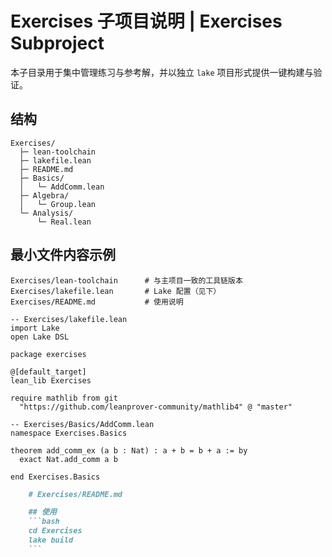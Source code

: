 # Exercises 子项目说明 | Exercises Subproject

本子目录用于集中管理练习与参考解，并以独立 `lake` 项目形式提供一键构建与验证。

## 结构

```text
Exercises/
  ├─ lean-toolchain
  ├─ lakefile.lean
  ├─ README.md
  ├─ Basics/
  │   └─ AddComm.lean
  ├─ Algebra/
  │   └─ Group.lean
  └─ Analysis/
      └─ Real.lean
```

## 最小文件内容示例

```text
Exercises/lean-toolchain      # 与主项目一致的工具链版本
Exercises/lakefile.lean       # Lake 配置（见下）
Exercises/README.md           # 使用说明
```

```lean
-- Exercises/lakefile.lean
import Lake
open Lake DSL

package exercises

@[default_target]
lean_lib Exercises

require mathlib from git
  "https://github.com/leanprover-community/mathlib4" @ "master"
```

```lean
-- Exercises/Basics/AddComm.lean
namespace Exercises.Basics

theorem add_comm_ex (a b : Nat) : a + b = b + a := by
  exact Nat.add_comm a b

end Exercises.Basics
```

```markdown
    # Exercises/README.md

    ## 使用
    ```bash
    cd Exercises
    lake build
    ```

```
